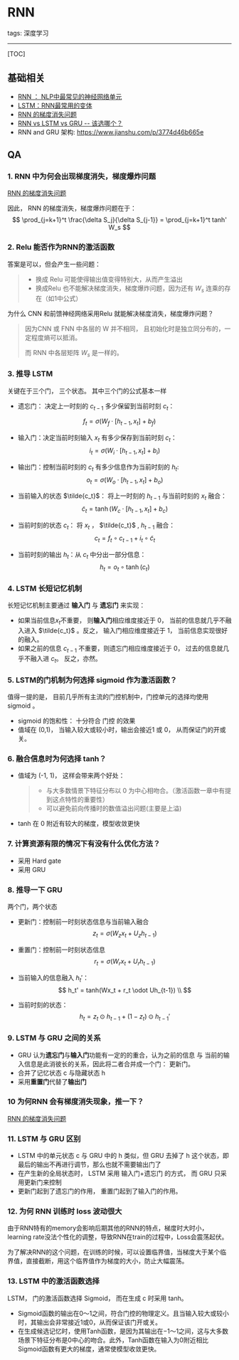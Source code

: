 # RNN 

tags: 深度学习

---

[TOC]

## 基础相关

- [RNN ： NLP中最常见的神经网络单元](https://zhuanlan.zhihu.com/p/44106750)
- [LSTM：RNN最常用的变体](https://zhuanlan.zhihu.com/p/44124492)
- [RNN 的梯度消失问题](https://zhuanlan.zhihu.com/p/44163528)
- [RNN vs LSTM vs GRU -- 该选哪个？](https://zhuanlan.zhihu.com/p/55386469)
- RNN and GRU 架构: https://www.jianshu.com/p/3774d46b665e

## QA

### 1. RNN 中为何会出现梯度消失，梯度爆炸问题

[RNN 的梯度消失问题](https://zhuanlan.zhihu.com/p/44163528)

因此， RNN 的梯度消失，梯度爆炸问题在于： 
$$
\prod_{j=k+1}^t \frac{\delta S_j}{\delta S_{j-1}} = \prod_{j=k+1}^t tanh' W_s
$$

### 2. Relu 能否作为RNN的激活函数

答案是可以，但会产生一些问题：

> - 换成 Relu 可能使得输出值变得特别大，从而产生溢出
> - 换成Relu 也不能解决梯度消失，梯度爆炸问题，因为还有 $W_s$ 连乘的存在（如1中公式）

为什么 CNN 和前馈神经网络采用Relu 就能解决梯度消失，梯度爆炸问题？

> 因为CNN 或 FNN 中各层的 W 并不相同， 且初始化时是独立同分布的，一定程度熵可以抵消。
>
> 而 RNN 中各层矩阵 $W_s$ 是一样的。

### 3. 推导 LSTM

关键在于三个门， 三个状态。 其中三个门的公式基本一样

- 遗忘门： 决定上一时刻的 $c_{t-1}$ 多少保留到当前时刻 $c_t$：

$$
f_t = \sigma{(W_f \cdot [h_{t-1},x_t] + b_f)} 
$$

- 输入门：决定当前时刻输入 $x_t$ 有多少保存到当前时刻 $c_t$：
  $$
   i_t=\sigma(W_i\cdot[h_{t-1},x_t]+b_i) 
  $$

- 输出门：控制当前时刻的 $c_t$ 有多少信息作为当前时刻的 $h_t$:
  $$
   o_t=\sigma(W_o\cdot[h_{t-1},x_t]+b_o) 
  $$

- 当前输入的状态 $\tilde{c_t}$： 将上一时刻的 $h_{t-1}$ 与当前时刻的 $x_t$ 融合：
  $$
  \tilde{c}_t=\tanh(W_c\cdot[h_{t-1},x_t]+b_c)
  $$

- 当前时刻的状态 $c_t$： 将 $x_t$ ， $\tilde{c_t}$ , $h_{t-1}$ 融合：
  $$
   c_t=f_t \circ c_{t-1}+i_t \circ \tilde{c}_t 
  $$

- 当前时刻的输出 $h_t$：从 $c_t$ 中分出一部分信息：
  $$
  h_t=o_t\circ \tanh(c_t)
  $$




### 4. LSTM 长短记忆机制

长短记忆机制主要通过 **输入门** 与 **遗忘门** 来实现：

- 如果当前信息$x_t$不重要， 则**输入门**相应维度接近于 0， 当前的信息就几乎不融入进入 $\tilde{c_t}$ 。反之， 输入门相应维度接近于 1， 当前信息实现很好的融入。
- 如果之前的信息 $c_{t-1}$ 不重要，则遗忘门相应维度接近于 0， 过去的信息就几乎不融入进  $c_t$。 反之，亦然。

### 5. LSTM的门机制为何选择 sigmoid 作为激活函数？

值得一提的是， 目前几乎所有主流的门控机制中，门控单元的选择均使用 sigmoid 。

- sigmoid 的饱和性： 十分符合 门控 的效果
- 值域在 (0,1)， 当输入较大或较小时，输出会接近1 或 0， 从而保证门的开或关。

### 6.  融合信息时为何选择 tanh？

- 值域为 (-1, 1)， 这样会带来两个好处：

  > - 与大多数情景下特征分布以 0 为中心相吻合。（激活函数一章中有提到这点特性的重要性）
  > - 可以避免前向传播时的数值溢出问题(主要是上溢)

- tanh 在 0 附近有较大的梯度，模型收敛更快

### 7. 计算资源有限的情况下有没有什么优化方法？

- 采用 Hard gate
- 采用 GRU

### 8. 推导一下 GRU 

两个门，两个状态

- 更新门：控制前一时刻状态信息与当前输入融合
  $$
  z_t = \sigma (W_z x_t + U_z h_{t-1}) 
  $$

- 重置门：控制前一时刻状态信息
  $$
  r_t = \sigma(W_r x_t + U_r h_{t-1})
  $$

- 当前输入的信息融入 $h_t'$： 
  $$
  h_t' = tanh(Wx_t + r_t \odot Uh_{t-1}) \\
  $$

- 当前时刻的状态：
  $$
  h_t = z_t \odot h_{t-1} + (1-z_t) \odot h_{t-1}'
  $$




### 9. LSTM 与 GRU 之间的关系

- GRU 认为**遗忘门**与**输入门**功能有一定的的重合，认为之前的信息 与 当前的输入信息是此消彼长的关系，因此将二者合并成一个门： 更新门。
- 合并了记忆状态 c 与隐藏状态 h
- 采用**重置门**代替了**输出门**

### 10 为何RNN 会有梯度消失现象，推一下？

[RNN 的梯度消失问题](https://zhuanlan.zhihu.com/p/44163528)

### 11. LSTM 与 GRU 区别

- LSTM 中的单元状态 c 与 GRU 中的 h 类似，但 GRU 去掉了 h 这个状态，即最后的输出不再进行调节，那么也就不需要输出门了
- 在产生新的全局状态时， LSTM 采用 输入门+遗忘门 的方式， 而 GRU 只采用更新门来控制
- 更新门起到了遗忘门的作用， 重置门起到了输入门的作用。

### 12. 为何 RNN 训练时 loss 波动很大

由于RNN特有的memory会影响后期其他的RNN的特点，梯度时大时小，learning rate没法个性化的调整，导致RNN在train的过程中，Loss会震荡起伏。

为了解决RNN的这个问题，在训练的时候，可以设置临界值，当梯度大于某个临界值，直接截断，用这个临界值作为梯度的大小，防止大幅震荡。

### 13. LSTM 中的激活函数选择

LSTM， 门的激活函数选择 Sigmoid， 而在生成 c 时采用 tanh。

- Sigmoid函数的输出在0～1之间，符合门控的物理定义。且当输入较大或较小时，其输出会非常接近1或0，从而保证该门开或关。
- 在生成候选记忆时，使用Tanh函数，是因为其输出在−1～1之间，这与大多数场景下特征分布是0中心的吻合。此外，Tanh函数在输入为0附近相比Sigmoid函数有更大的梯度，通常使模型收敛更快。
